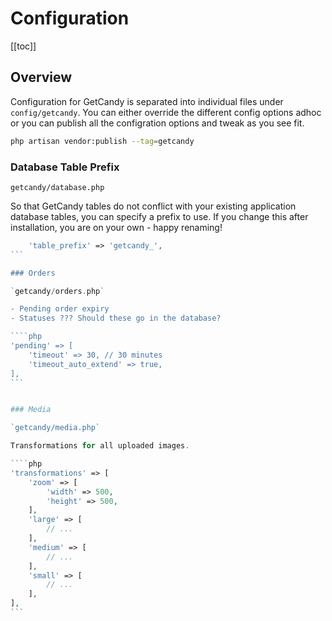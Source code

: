 # Configuration

[[toc]]

## Overview

Configuration for GetCandy is separated into individual files under `config/getcandy`. You can either override the different config options adhoc or you can publish all the configration options and tweak as you see fit.

```bash
php artisan vendor:publish --tag=getcandy
```

### Database Table Prefix

`getcandy/database.php`

So that GetCandy tables do not conflict with your existing application database tables, you can specify a prefix to use. If you change this after installation, you are on your own - happy renaming!

````php
    'table_prefix' => 'getcandy_',
```

### Orders

`getcandy/orders.php`

- Pending order expiry
- Statuses ??? Should these go in the database?

````php
'pending' => [
    'timeout' => 30, // 30 minutes
    'timeout_auto_extend' => true,
],
```


### Media

`getcandy/media.php`

Transformations for all uploaded images.

````php
'transformations' => [
    'zoom' => [
        'width' => 500,
        'height' => 500,
    ],
    'large' => [
        // ...
    ],
    'medium' => [
        // ...
    ],
    'small' => [
        // ...
    ],
],
```
